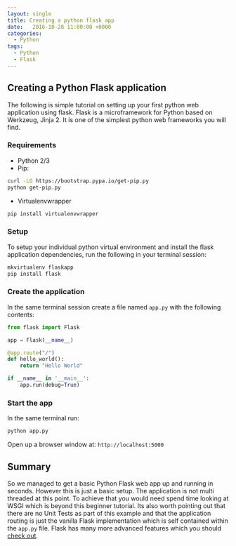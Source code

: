 ```yaml
---
layout: single
title: Creating a python flask app
date:   2016-10-28 11:00:00 +0000
categories:
  - Python
tags:
  - Python
  - Flask
---
```


## Creating a Python Flask application

The following is simple tutorial on setting up your first python web application using flask. Flask is a microframework for Python based on Werkzeug, Jinja 2. It is one of the simplest python web frameworks you will find.

### Requirements

* Python 2/3
* Pip:
```sh
curl -LO https://bootstrap.pypa.io/get-pip.py
python get-pip.py
```
* Virtualenvwrapper
```sh
pip install virtualenvwrapper
```

### Setup

To setup your individual python virtual environment and install the flask application dependencies, run the following in your terminal session:
```sh
mkvirtualenv flaskapp
pip install flask
```

### Create the application

In the same terminal session create a file named `app.py` with the following contents:
```python
from flask import Flask

app = Flask(__name__)

@app.route("/")
def hello_world():
    return "Hello World"

if __name__ in '__main__':
    app.run(debug=True)
```

### Start the app

In the same terminal run:
```sh
python app.py
```

Open up a browser window at: `http://localhost:5000`

## Summary

So we managed to get a basic Python Flask web app up and running in seconds. However this is just a basic setup. The application is not multi threaded at this point. To achieve that you would need spend time looking at WSGI which is beyond this beginner tutorial. Its also worth pointing out that there are no Unit Tests as part of this example and that the application routing is just the vanilla Flask implementation which is self contained within the `app.py` file. Flask has many more advanced features which you should [check out](http://flask.pocoo.org/).
